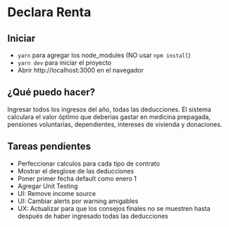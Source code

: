 # Declara Renta

## Iniciar
* `yarn` para agregar los node_modules (NO usar `npm install`)
* `yarn dev` para iniciar el proyecto
* Abrir http://localhost:3000 en el navegador

## ¿Qué puedo hacer?
Ingresar todos los ingresos del año, todas las deducciones. El sistema calculara el valor óptimo que deberias gastar en medicina prepagada, pensiones voluntarias, dependientes, intereses de vivienda y donaciones.

## Tareas pendientes
* Perfeccionar calculos para cada tipo de contrato
* Mostrar el desglose de las deducciones
* Poner primer fecha default como enero 1
* Agregar Unit Testing
* UI: Remove income source
* UI: Cambiar alerts por warning amigables
* UX: Actualizar para que los consejos finales no se muestren hasta después de haber ingresado todas las deducciones
